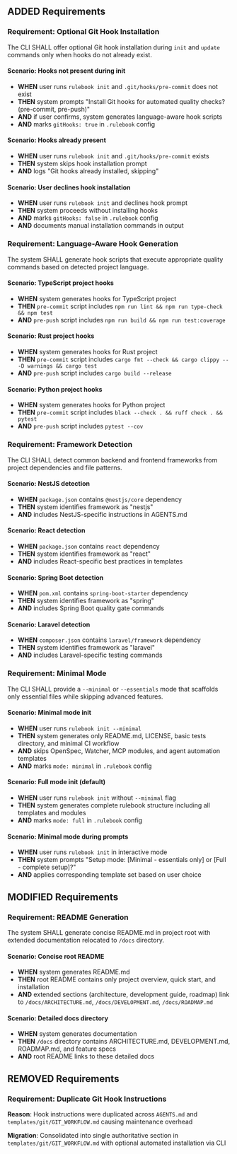 ## ADDED Requirements

### Requirement: Optional Git Hook Installation
The CLI SHALL offer optional Git hook installation during `init` and `update` commands only when hooks do not already exist.

#### Scenario: Hooks not present during init
- **WHEN** user runs `rulebook init` and `.git/hooks/pre-commit` does not exist
- **THEN** system prompts "Install Git hooks for automated quality checks? (pre-commit, pre-push)"
- **AND** if user confirms, system generates language-aware hook scripts
- **AND** marks `gitHooks: true` in `.rulebook` config

#### Scenario: Hooks already present
- **WHEN** user runs `rulebook init` and `.git/hooks/pre-commit` exists
- **THEN** system skips hook installation prompt
- **AND** logs "Git hooks already installed, skipping"

#### Scenario: User declines hook installation
- **WHEN** user runs `rulebook init` and declines hook prompt
- **THEN** system proceeds without installing hooks
- **AND** marks `gitHooks: false` in `.rulebook` config
- **AND** documents manual installation commands in output

### Requirement: Language-Aware Hook Generation
The system SHALL generate hook scripts that execute appropriate quality commands based on detected project language.

#### Scenario: TypeScript project hooks
- **WHEN** system generates hooks for TypeScript project
- **THEN** `pre-commit` script includes `npm run lint && npm run type-check && npm test`
- **AND** `pre-push` script includes `npm run build && npm run test:coverage`

#### Scenario: Rust project hooks
- **WHEN** system generates hooks for Rust project
- **THEN** `pre-commit` script includes `cargo fmt --check && cargo clippy -- -D warnings && cargo test`
- **AND** `pre-push` script includes `cargo build --release`

#### Scenario: Python project hooks
- **WHEN** system generates hooks for Python project
- **THEN** `pre-commit` script includes `black --check . && ruff check . && pytest`
- **AND** `pre-push` script includes `pytest --cov`

### Requirement: Framework Detection
The CLI SHALL detect common backend and frontend frameworks from project dependencies and file patterns.

#### Scenario: NestJS detection
- **WHEN** `package.json` contains `@nestjs/core` dependency
- **THEN** system identifies framework as "nestjs"
- **AND** includes NestJS-specific instructions in AGENTS.md

#### Scenario: React detection
- **WHEN** `package.json` contains `react` dependency
- **THEN** system identifies framework as "react"
- **AND** includes React-specific best practices in templates

#### Scenario: Spring Boot detection
- **WHEN** `pom.xml` contains `spring-boot-starter` dependency
- **THEN** system identifies framework as "spring"
- **AND** includes Spring Boot quality gate commands

#### Scenario: Laravel detection
- **WHEN** `composer.json` contains `laravel/framework` dependency
- **THEN** system identifies framework as "laravel"
- **AND** includes Laravel-specific testing commands

### Requirement: Minimal Mode
The CLI SHALL provide a `--minimal` or `--essentials` mode that scaffolds only essential files while skipping advanced features.

#### Scenario: Minimal mode init
- **WHEN** user runs `rulebook init --minimal`
- **THEN** system generates only README.md, LICENSE, basic tests directory, and minimal CI workflow
- **AND** skips OpenSpec, Watcher, MCP modules, and agent automation templates
- **AND** marks `mode: minimal` in `.rulebook` config

#### Scenario: Full mode init (default)
- **WHEN** user runs `rulebook init` without `--minimal` flag
- **THEN** system generates complete rulebook structure including all templates and modules
- **AND** marks `mode: full` in `.rulebook` config

#### Scenario: Minimal mode during prompts
- **WHEN** user runs `rulebook init` in interactive mode
- **THEN** system prompts "Setup mode: [Minimal - essentials only] or [Full - complete setup]?"
- **AND** applies corresponding template set based on user choice

## MODIFIED Requirements

### Requirement: README Generation
The system SHALL generate concise README.md in project root with extended documentation relocated to `/docs` directory.

#### Scenario: Concise root README
- **WHEN** system generates README.md
- **THEN** root README contains only project overview, quick start, and installation
- **AND** extended sections (architecture, development guide, roadmap) link to `/docs/ARCHITECTURE.md`, `/docs/DEVELOPMENT.md`, `/docs/ROADMAP.md`

#### Scenario: Detailed docs directory
- **WHEN** system generates documentation
- **THEN** `/docs` directory contains ARCHITECTURE.md, DEVELOPMENT.md, ROADMAP.md, and feature specs
- **AND** root README links to these detailed docs

## REMOVED Requirements

### Requirement: Duplicate Git Hook Instructions
**Reason**: Hook instructions were duplicated across `AGENTS.md` and `templates/git/GIT_WORKFLOW.md` causing maintenance overhead

**Migration**: Consolidated into single authoritative section in `templates/git/GIT_WORKFLOW.md` with optional automated installation via CLI


